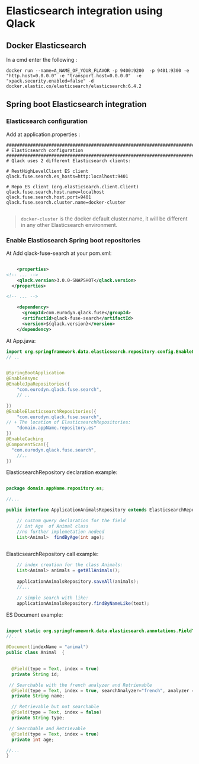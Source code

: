 # Elasticsearch integration using Qlack

## Docker Elasticsearch 

In a cmd enter the following :

`docker run --name=A_NAME_OF_YOUR_FLAVOR -p 9400:9200  -p 9401:9300 -e "http.host=0.0.0.0" -e "transport.host=0.0.0.0"  -e "xpack.security.enabled=false" -d docker.elastic.co/elasticsearch/elasticsearch:6.4.2`



## Spring boot Elasticsearch integration


### Elasticsearch configuration

Add at application.properties :
```properties
################################################################################
# Elasticsearch configuration
################################################################################
# Qlack uses 2 different Elasticsearch clients:

# RestHighLevelClient ES client 
qlack.fuse.search.es_hosts=http:localhost:9401

# Repo ES client (org.elasticsearch.client.Client)
qlack.fuse.search.host.name=localhost
qlack.fuse.search.host.port=9401
qlack.fuse.search.cluster.name=docker-cluster


```
> `docker-cluster` is the docker default cluster.name, it will be different in any other Elasticsearch environment.



### Enable Elasticsearch Spring boot repositories


At Add qlack-fuse-search at your pom.xml:
```xml

    <properties>
<!-- ... -->
    <qlack.version>3.0.0-SNAPSHOT</qlack.version>
  </properties>

<!-- ... -->

    <dependency>
	  <groupId>com.eurodyn.qlack.fuse</groupId>
	  <artifactId>qlack-fuse-search</artifactId>
	  <version>${qlack.version}</version>
	</dependency>

```


At App.java:

```java
import org.springframework.data.elasticsearch.repository.config.EnableElasticsearchRepositories;
// ..


@SpringBootApplication
@EnableAsync
@EnableJpaRepositories({
    "com.eurodyn.qlack.fuse.search",
    // ..

})
@EnableElasticsearchRepositories({
    "com.eurodyn.qlack.fuse.search",
// + The location of ElasticsearchRepositories:
    "domain.appName.repository.es" 
})
@EnableCaching
@ComponentScan({
  "com.eurodyn.qlack.fuse.search",
    //..
})

```


ElasticsearchRepository declaration example:

```java

package domain.appName.repository.es;

//...

public interface ApplicationAnimalsRepository extends ElasticsearchRepository<Animal, String> {

    // custom query declaration for the field 
    // int Age  of Animal class
    //no further implemetation nedeed
    List<Animal>  findByAge(int age);
    
```


ElasticsearchRepository call example:


```java
    // index creation for the class Animals:
    List<Animal> animals = getAllAnimals();
    
    applicationAnimalsRepository.saveAll(animals);
    //...

    // simple search with like:
    applicationAnimalsRepository.findByNameLike(text);

```

ES Document example:
```java

import static org.springframework.data.elasticsearch.annotations.FieldType.Text;
//..

@Document(indexName = "animal")
public class Animal  {

 
  @Field(type = Text, index = true)
  private String id;

 // Searchable with the french analyzer and Retrievable
  @Field(type = Text, index = true, searchAnalyzer="french", analyzer = "french")
  private String name;

  // Retrievable but not searchable
  @Field(type = Text, index = false)
  private String type;

 // Searchable and Retrievable 
  @Field(type = Text, index = true)
  private int age;

//...
}
```

